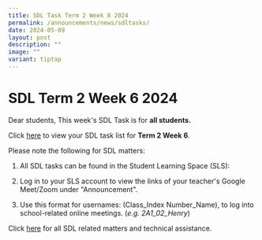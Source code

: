 ```yaml
---
title: SDL Task Term 2 Week 8 2024
permalink: /announcements/news/sdltasks/
date: 2024-05-09
layout: post
description: ""
image: ""
variant: tiptap
---
```

<h1>SDL Term 2 Week 6 2024</h1>
<p>Dear students, This week's SDL Task is for <strong>all students.</strong>
</p>
<p>Click <a href="https://docs.google.com/spreadsheets/d/e/2PACX-1vRarQBMw2rj0YfasgFM9M7SeKP6jJL50gvZBmkmaeTunG_pUSQpyzDLScnfGwKchtFfKgyNYmwq_xdI/pubhtml" rel="noopener noreferrer nofollow" target="_blank">here</a> to
view your SDL task list for <strong>Term 2 Week 6</strong>.</p>
<p>Please note the following for SDL matters:</p>
<ol data-tight="true" class="tight">
<li>
<p>All SDL tasks can be found in the Student Learning Space (SLS):</p>
</li>
<li>
<p>Log in to your SLS account to view the links of your teacher's Google
Meet/Zoom under "Announcement".</p>
</li>
<li>
<p>Use this format for usernames: (Class_Index Number_Name), to log into
school-related online meetings. (<em>e.g. 2A1_02_Henry</em>)</p>
</li>
</ol>
<p>Click <a href="https://www.bukitbatoksec.moe.edu.sg/useful-resources/Students/fhbl-seek-discover-and-learn-sdl-fhbl-matters/" rel="noopener noreferrer nofollow" target="_blank">here</a> for
all SDL related matters and technical assistance.</p>